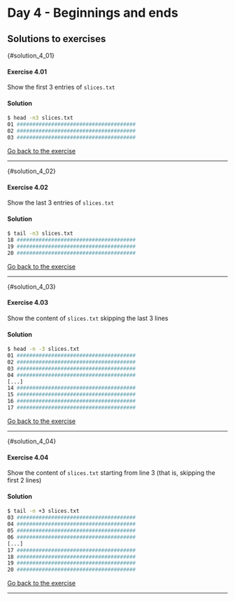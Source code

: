# Day 4 - Beginnings and ends

## Solutions to exercises

{#solution_4_01}
#### Exercise 4.01
Show the first 3 entries of `slices.txt`

#### Solution
``` sh
$ head -n3 slices.txt
01 ######################################
02 ######################################
03 ######################################
```

[Go back to the exercise](#exercise_4_01)

* * *

{#solution_4_02}
#### Exercise 4.02
Show the last 3 entries of `slices.txt`

#### Solution
``` sh
$ tail -n3 slices.txt
18 ######################################
19 ######################################
20 ######################################
```

[Go back to the exercise](#exercise_4_02)

* * *

{#solution_4_03}
#### Exercise 4.03
Show the content of `slices.txt` skipping the last 3 lines

#### Solution
``` sh
$ head -n -3 slices.txt
01 ######################################
02 ######################################
03 ######################################
04 ######################################
[...]
14 ######################################
15 ######################################
16 ######################################
17 ######################################
```

[Go back to the exercise](#exercise_4_03)

* * *

{#solution_4_04}
#### Exercise 4.04
Show the content of `slices.txt` starting from line 3 (that is, skipping the first 2 lines)

#### Solution
``` sh
$ tail -n +3 slices.txt
03 ######################################
04 ######################################
05 ######################################
06 ######################################
[...]
17 ######################################
18 ######################################
19 ######################################
20 ######################################
```

[Go back to the exercise](#exercise_4_04)

* * *

